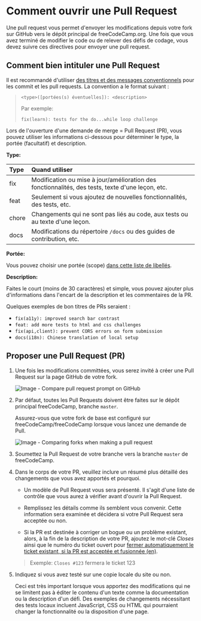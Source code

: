 # Comment ouvrir une Pull Request

Une pull request vous permet d'envoyer les modifications depuis votre fork sur GitHub vers le dépôt principal de freeCodeCamp.org. Une fois que vous avez terminé de modifier le code ou de relever des défis de codage, vous devez suivre ces directives pour envoyer une pull request.

## Comment bien intituler une Pull Request

Il est recommandé d'utiliser [des titres et des messages conventionnels](https://www.conventionalcommits.org/fr/) pour les commit et les pull requests. La convention a le format suivant :

> `<type>([portées(s) éventuelles]): <description>`
>
> Par exemple:
>
> `fix(learn): tests for the do...while loop challenge`

Lors de l'ouverture d'une demande de merge = Pull Request (PR), vous pouvez utiliser les informations ci-dessous pour déterminer le type, la portée (facultatif) et description.

**Type:**

| Type  | Quand utiliser |
| :---- | :------------------------------------------------------------------------------------------------|
| fix   | Modification ou mise à jour/amélioration des fonctionnalités, des tests, texte d'une leçon, etc. |
| feat  | Seulement si vous ajoutez de nouvelles fonctionnalités, des tests, etc.                          |
| chore | Changements qui ne sont pas liés au code, aux tests ou au texte d'une leçon.                     |
| docs  | Modifications du répertoire `/docs` ou des guides de contribution, etc.                          |

**Portée:**

Vous pouvez choisir une portée (scope) [dans cette liste de libellés](https://github.com/freeCodeCamp/freeCodeCamp/labels?q=scope).

**Description:**

Faites le court (moins de 30 caractères) et simple, vous pouvez ajouter plus d'informations dans l'encart de la description et les commentaires de la PR.

Quelques exemples de bon titres de PRs seraient :

- `fix(a11y): improved search bar contrast`
- `feat: add more tests to html and css challenges`
- `fix(api,client): prevent CORS errors on form submission`
- `docs(i18n): Chinese translation of local setup`

## Proposer une Pull Request (PR)

1. Une fois les modifications committées, vous serez invité à créer une Pull Request sur la page GitHub de votre fork.

    ![Image - Compare pull request prompt on GitHub](./images/github/compare-pull-request-prompt.png)

2. Par défaut, toutes les Pull Requests doivent être faites sur le dépôt principal freeCodeCamp, branche `master`.

    Assurez-vous que votre fork de base est configuré sur freeCodeCamp/freeCodeCamp lorsque vous lancez une demande de Pull.

    ![Image - Comparing forks when making a pull request](./images/github/comparing-forks-for-pull-request.png)

3. Soumettez la Pull Request de votre branche vers la branche `master` de freeCodeCamp.

4. Dans le corps de votre PR, veuillez inclure un résumé plus détaillé des changements que vous avez apportés et pourquoi.

    - Un modèle de Pull Request vous sera présenté. Il s'agit d'une liste de contrôle que vous aurez à vérifier avant d'ouvrir la Pull Request.

    - Remplissez les détails comme ils semblent vous convenir. Cette information sera examinée et décidera si votre Pull Request sera acceptée ou non.

    - Si la PR est destinée à corriger un bogue ou un problème existant, alors, à la fin de
      la description de votre PR, ajoutez le mot-clé _Closes_ ainsi que le numéro du ticket ouvert pour [fermer automatiquement le ticket existant, si la PR est acceptée et fusionnée (en)](https://help.github.com/en/articles/closing-issues-using-keywords).

     > Exemple: `Closes #123` fermera le ticket 123

5. Indiquez si vous avez testé sur une copie locale du site ou non.

    Ceci est très important lorsque vous apportez des modifications qui ne se limitent pas à éditer le contenu d'un texte comme la documentation ou la description d'un défi. Des exemples de changements nécessitant des tests locaux incluent JavaScript, CSS ou HTML qui pourraient changer la fonctionnalité ou la disposition d'une page.
